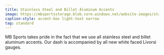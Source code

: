 ```yaml
---
title: Stainless Steel and Billet Aluminum Accents
image: https://mbsportsstorage.blob.core.windows.net/website-images/standards/2017/ss-billet2017.jpg
caption-style: accent-box light-text narrow
tag: standard
---
```

MB Sports takes pride in the fact that we use all stainless steel and billet aluminum accents.  Our dash is accompanied by all new white faced Livorsi gauges.
